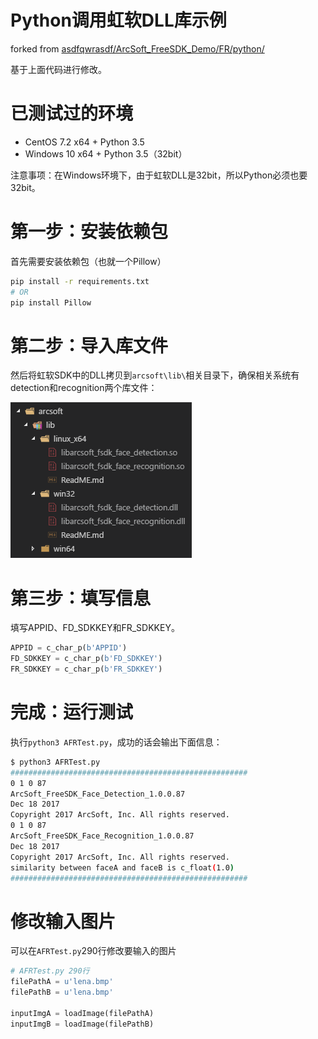 # Python调用虹软DLL库示例

forked from [asdfqwrasdf/ArcSoft_FreeSDK_Demo/FR/python/](https://github.com/asdfqwrasdf/ArcSoft_FreeSDK_Demo/tree/master/FR/python)

基于上面代码进行修改。

# 已测试过的环境

- CentOS 7.2 x64 + Python 3.5 
- Windows 10 x64 + Python 3.5（32bit）

注意事项：在Windows环境下，由于虹软DLL是32bit，所以Python必须也要32bit。

# 第一步：安装依赖包

首先需要安装依赖包（也就一个Pillow）

```sh
pip install -r requirements.txt
# OR
pip install Pillow
```

# 第二步：导入库文件

然后将虹软SDK中的DLL拷贝到`arcsoft\lib\`相关目录下，确保相关系统有detection和recognition两个库文件：

![lib](screenshot/lib.png)

# 第三步：填写信息

填写APPID、FD_SDKKEY和FR_SDKKEY。

```Python
APPID = c_char_p(b'APPID')
FD_SDKKEY = c_char_p(b'FD_SDKKEY')
FR_SDKKEY = c_char_p(b'FR_SDKKEY')
```

# 完成：运行测试

执行`python3 AFRTest.py`，成功的话会输出下面信息：

```sh
$ python3 AFRTest.py
#####################################################
0 1 0 87
ArcSoft_FreeSDK_Face_Detection_1.0.0.87
Dec 18 2017
Copyright 2017 ArcSoft, Inc. All rights reserved.
0 1 0 87
ArcSoft_FreeSDK_Face_Recognition_1.0.0.87
Dec 18 2017
Copyright 2017 ArcSoft, Inc. All rights reserved.
similarity between faceA and faceB is c_float(1.0)
#####################################################
```

# 修改输入图片

可以在`AFRTest.py`290行修改要输入的图片

```Python
# AFRTest.py 290行
filePathA = u'lena.bmp'
filePathB = u'lena.bmp'

inputImgA = loadImage(filePathA)
inputImgB = loadImage(filePathB)
```



